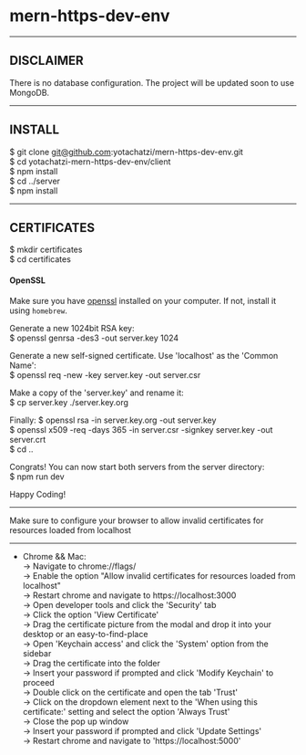 # mern-https-dev-env
----------
DISCLAIMER
----------
There is no database configuration. The project will be updated soon to use MongoDB.

--------
INSTALL
--------
$ git clone git@github.com:yotachatzi/mern-https-dev-env.git  
$ cd yotachatzi-mern-https-dev-env/client  
$ npm install  
$ cd ../server  
$ npm install  

------------
CERTIFICATES
------------
$ mkdir certificates  
$ cd certificates  

#### OpenSSL

Make sure you have [openssl](https://www.openssl.org/) installed on your computer. 
If not, install it using `homebrew`.

Generate a new 1024bit RSA key:  
$ openssl genrsa -des3 -out server.key 1024  
  
Generate a new self-signed certificate. Use 'localhost' as the 'Common Name':  
$ openssl req -new -key server.key -out server.csr  
  
Make a copy of the 'server.key' and rename it:  
$ cp server.key ./server.key.org  
  
Finally:
$ openssl rsa -in server.key.org -out server.key  
$ openssl x509 -req -days 365 -in server.csr -signkey server.key   -out server.crt  
$ cd ..  
  
Congrats! You can now start both servers from the server directory:  
$ npm run dev  
  
Happy Coding! 

*****
Make sure to configure your browser to allow invalid certificates for resources loaded from localhost
*****

* Chrome && Mac:  
-> Navigate to chrome://flags/  
-> Enable the option "Allow invalid certificates for resources loaded from localhost"  
-> Restart chrome and navigate to https://localhost:3000  
-> Open developer tools and click the 'Security' tab  
-> Click the option 'View Certificate'  
-> Drag the certificate picture from the modal and drop it into your desktop or an easy-to-find-place  
-> Open 'Keychain access' and click the 'System' option from the sidebar  
-> Drag the certificate into the folder  
-> Insert your password if prompted and click 'Modify Keychain' to proceed  
-> Double click on the certificate and open the tab 'Trust'  
-> Click on the dropdown element next to the 'When using this certificate:' setting and select the option 'Always Trust'  
-> Close the pop up window  
-> Insert your password if prompted and click 'Update Settings'  
-> Restart chrome and navigate to 'https://localhost:5000'  
